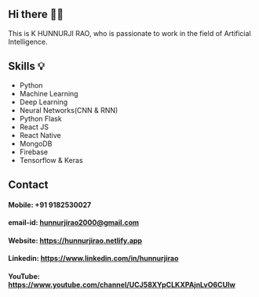 ## Hi there 👋🏻

This is K HUNNURJI RAO, who is passionate to work in the field of Artificial Intelligence.


## Skills 💡

- Python
- Machine Learning
- Deep Learning
- Neural Networks(CNN & RNN)
- Python Flask
- React JS
- React Native
- MongoDB
- Firebase
- Tensorflow & Keras

## Contact
#### Mobile: +91 9182530027
#### email-id: hunnurjirao2000@gmail.com
#### Website: https://hunnurjirao.netlify.app
#### Linkedin: https://www.linkedin.com/in/hunnurjirao
#### YouTube: https://www.youtube.com/channel/UCJ58XYpCLKXPAjnLvO6CUlw
